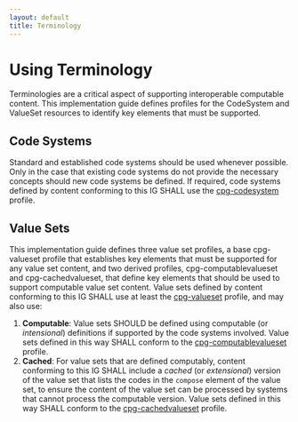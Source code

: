 ```yaml
---
layout: default
title: Terminology
---
```


# Using Terminology

Terminologies are a critical aspect of supporting interoperable computable content. This implementation guide defines profiles for the CodeSystem and ValueSet resources to identify key elements that must be supported.

## Code Systems

Standard and established code systems should be used whenever possible. Only in the case that existing code systems do not provide the necessary concepts should new code systems be defined. If required, code systems defined by content conforming to this IG SHALL use the [cpg-codesystem](StructureDefinition-cpg-codesystem.html) profile.

## Value Sets

This implementation guide defines three value set profiles, a base cpg-valueset profile that establishes key elements that must be supported for any value set content, and two derived profiles, cpg-computablevalueset and cpg-cachedvalueset, that define key elements that should be used to support computable value set content. Value sets defined by content conforming to this IG SHALL use at least the [cpg-valueset](StructureDefinition-cpg-valueset.html) profile, and may also use:

1. **Computable**: Value sets SHOULD be defined using computable (or _intensional_) definitions if supported by the code systems involved. Value sets defined in this way SHALL conform to the [cpg-computablevalueset](StructureDefinition-cpg-computablevalueset.html) profile.
2. **Cached**: For value sets that are defined computably, content conforming to this IG SHALL include a _cached_ (or _extensional_) version of the value set that lists the codes in the `compose` element of the value set, to ensure the content of the value set can be processed by systems that cannot process the computable version. Value sets defined in this way SHALL conform to the [cpg-cachedvalueset](StructureDefinition-cpg-cachedvalueset.html) profile.

